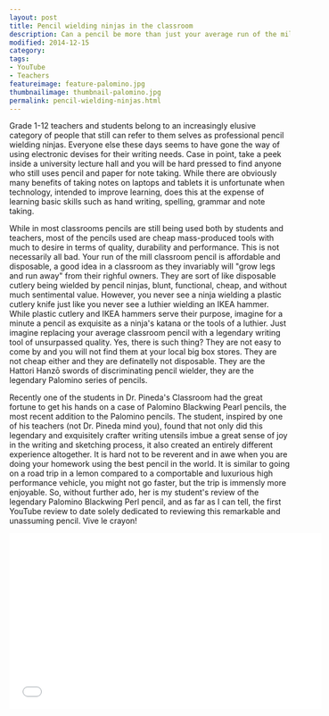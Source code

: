 ```yaml
---
layout: post  
title: Pencil wielding ninjas in the classroom  
description: Can a pencil be more than just your average run of the mill pencil? The legendary Palomino Blackwing Perl can take a student or teacher's writing to new heights. We have taken a batch of the Pearls for a spin and are blown away by how much writing and sketching can be transformed this unassuming pencil.
modified: 2014-12-15
category: 
tags:
- YouTube
- Teachers
featureimage: feature-palomino.jpg
thumbnailimage: thumbnail-palomino.jpg
permalink: pencil-wielding-ninjas.html
--- 
```

<p>Grade 1-12 teachers and students belong to an increasingly elusive category of people that still can refer to them selves as professional pencil wielding ninjas. Everyone else these days seems to have gone the way of using electronic devises for their writing needs. Case in point, take a peek inside a university lecture hall and you will be hard pressed to find anyone who still uses pencil and paper for note taking. While there are obviously many benefits of taking notes on laptops and tablets it is unfortunate when technology, intended to improve learning, does this at the expense of learning basic skills such as hand writing, spelling, grammar and note taking. </p>

<p>While in most classrooms pencils are still being used both by students and teachers, most of the pencils used are cheap mass-produced tools with much to desire in terms of quality, durability and performance. This is not necessarily all bad. Your run of the mill classroom pencil is affordable and disposable, a good idea in a classroom as they invariably will "grow legs and run away" from their righful owners. They are sort of like disposable cutlery being wielded by pencil ninjas, blunt, functional, cheap, and without much sentimental value. However, you never see a ninja wielding a plastic cutlery knife just like you never see a luthier wielding an IKEA hammer. While plastic cutlery and IKEA hammers serve their purpose, imagine for a minute a pencil as exquisite as a ninja's katana or the tools of a luthier. Just imagine replacing your average classroom pencil with a legendary writing tool of unsurpassed quality. Yes, there is such thing? They are not easy to come by and you will not find them at your local big box stores. They are not cheap either and they are definatelly not disposable. They are the Hattori Hanzō swords of discriminating pencil wielder, they are the legendary Palomino series of pencils.</p> 

<p>Recently one of the students in Dr. Pineda's Classroom had the great fortune to get his hands on a case of Palomino Blackwing Pearl pencils, the most recent addition to the Palomino pencils. The student, inspired by one of his teachers (not Dr. Pineda mind you), found that not only did this legendary and exquisitely crafter writing utensils imbue a great sense of joy in the writing and sketching process, it also created an entirely different experience altogether. It is hard not to be reverent and in awe when you are doing your homework using the best pencil in the world. It is similar to going on a road trip in a lemon compared to a comportable and luxurious high performance vehicle, you might not go faster, but the trip is immensly more enjoyable. So, without further ado, her is my student's review of the legendary Palomino Blackwing Perl pencil, and as far as I can tell, the first YouTube review to date solely dedicated to reviewing this remarkable and unassuming pencil. Vive le crayon!</p>

<iframe width="560" height="315" src="//www.youtube.com/embed/uikU5dnNNVY?rel=0" frameborder="0" allowfullscreen></iframe>